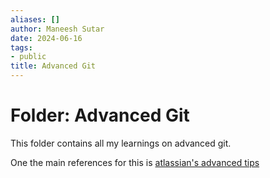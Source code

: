 ```yaml
---
aliases: []
author: Maneesh Sutar
date: 2024-06-16
tags:
- public
title: Advanced Git
---
```


# Folder: Advanced Git

This folder contains all my learnings on advanced git.

One the main references for this is [atlassian's advanced tips](https://www.atlassian.com/git/tutorials/advanced-overview)
